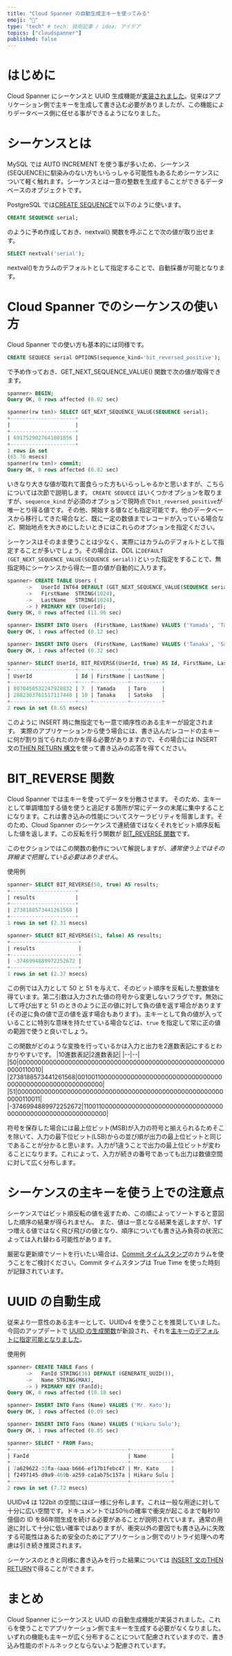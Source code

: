 ```yaml
---
title: "Cloud Spanner の自動生成主キーを使ってみる"
emoji: "🔑"
type: "tech" # tech: 技術記事 / idea: アイデア
topics: ["cloudspanner"]
published: false
---
```

# はじめに
Cloud Spanner にシーケンスと UUID 生成機能が[実装されました](https://cloud.google.com/spanner/docs/release-notes?hl=ja#August_23_2023)。従来はアプリケーション側で主キーを生成して書き込む必要がありましたが、この機能によりデータベース側に任せる事ができるようになりました。

# シーケンスとは
MySQL では AUTO INCREMENT を使う事が多いため、シーケンス(SEQUENCE)に馴染みのない方もいらっしゃる可能性もあるためシーケンスについて軽く触れます。シーケンスとは一意の整数を生成することができるデータベースのオブジェクトです。

PostgreSQL では[CREATE SEQUENCE](https://www.postgresql.jp/document/15/html/sql-createsequence.html)で以下のように使います。
```sql
CREATE SEQUENCE serial;
```
のように予め作成しておき、nextval() 関数を呼ぶことで次の値が取り出せます。
```sql
SELECT nextval('serial');
```
nextval()をカラムのデフォルトとして指定することで、自動採番が可能となります。
# Cloud Spanner でのシーケンスの使い方
Cloud Spanner での使い方も基本的には同様です。

```sql
CREATE SEQUECE serial OPTIONS(sequence_kind='bit_reversed_positive');
```
で予め作っておき、GET_NEXT_SEQUENCE_VALUE() 関数で次の値が取得できます。
```sql
spanner> BEGIN;
Query OK, 0 rows affected (0.02 sec)

spanner(rw txn)> SELECT GET_NEXT_SEQUENCE_VALUE(SEQUENCE serial);
+---------------------+
|                     |
+---------------------+
| 6917529027641081856 |
+---------------------+
1 rows in set 
(65.76 msecs)
spanner(rw txn)> commit;
Query OK, 0 rows affected (0.02 sec)
```

いきなり大きな値が取れて面食らった方もいらっしゃるかと思いますが、こちらについては次節で説明します。
`CREATE SEQUECE` はいくつかオプションを取りますが、`sequence_kind` が必須のオプションで現時点で`bit_reversed_positive`が唯一とり得る値です。その他、開始する値なども指定可能です。他のデータベースから移行してきた場合など、既に一定の数値までレコードが入っている場合など、開始地点を大きめにしたいときにはこれらのオプションを指定ください。

シーケンスはそのまま使うことは少なく、実際にはカラムのデフォルトとして指定することが多いでしょう。その場合は、DDL に`DEFAULT (GET_NEXT_SEQUENCE_VALUE(SEQUENCE serial))`といった指定をすることで、無指定時にシーケンスから得た一意の値が自動的に入ります。
```sql
spanner> CREATE TABLE Users (
      ->   UserId INT64 DEFAULT (GET_NEXT_SEQUENCE_VALUE(SEQUENCE serial)),
      ->   FirstName  STRING(1024),
      ->   LastName   STRING(1024),
      -> ) PRIMARY KEY (UserId);
Query OK, 0 rows affected (11.96 sec)

spanner> INSERT INTO Users  (FirstName, LastName) VALUES ('Yamada', 'Taro');
Query OK, 1 rows affected (0.12 sec)

spanner> INSERT INTO Users  (FirstName, LastName) VALUES ('Tanaka', 'Satoko');
Query OK, 1 rows affected (0.32 sec)

spanner> SELECT UserId, BIT_REVERSE(UserId, true) AS Id, FirstName, LastName FROM Users ORDER BY Id;
+---------------------+----+-----------+----------+
| UserId              | Id | FirstName | LastName |
+---------------------+----+-----------+----------+
| 8070450532247928832 | 7  | Yamada    | Taro     |
| 2882303761517117440 | 10 | Tanaka    | Satoko   |
+---------------------+----+-----------+----------+
2 rows in set (8.65 msecs)
```
このように INSERT 時に無指定でも一意で順序性のある主キーが設定されます。
実際のアプリケーションから使う場合には、書き込んだレコードの主キーに何が割り当てられたのかを得る必要がありますので、その場合には INSERT 文の[THEN RETURN 構文](https://cloud.google.com/spanner/docs/reference/standard-sql/dml-syntax#insert_with_then_return)を使って書き込みの応答を得てください。

# BIT_REVERSE 関数
Cloud Spanner では主キーを使ってデータを分散させます。
そのため、主キーとして単調増加する値を使うと追記する箇所が常にデータの末尾に集中することになります。これは書き込みの性能についてスケーラビリティを阻害します。そのため、Cloud Spanner のシーケンスで連続値ではなくそれをビット順序反転した値を返します。この反転を行う関数が [BIT_REVERSE 関数](https://cloud.google.com/spanner/docs/reference/standard-sql/bit_functions#bit_reverse)です。

このセクションではこの関数の動作について解説しますが、*通常使う上ではその詳細まで把握している必要はありません*。

使用例
```sql
spanner> SELECT BIT_REVERSE(50, true) AS results;
+---------------------+
| results             |
+---------------------+
| 2738188573441261568 |
+---------------------+
1 rows in set (2.31 msecs)

spanner> SELECT BIT_REVERSE(51, false) AS results;
+----------------------+
| results              |
+----------------------+
| -3746994889972252672 |
+----------------------+
1 rows in set (2.37 msecs)
```
この例では入力として 50 と 51 を与えて、そのビット順序を反転した整数値を得ています。第二引数は入力された値の符号から変更しないフラグです。無効にして呼び出すと 51 のときのように正の値に対して負の値を返す場合があります(その逆に負の値で正の値を返す場合もあります)。主キーとして負の値が入っていることに特別な意味を持たせている場合などは、`true` を指定して常に正の値の範囲で使うと良いでしょう。

この関数がどのような変換を行っているかは入力と出力を2進数表記にするとわかりやすいです。
|10進数表記|2進数表記|
|--|--|
|50|0000000000000000000000000000000000000000000000000000000000110010|
|2738188573441261568|0010011000000000000000000000000000000000000000000000000000000000|
|51|0000000000000000000000000000000000000000000000000000000000110011|
|-3746994889972252672|1100110000000000000000000000000000000000000000000000000000000000|

符号を保存した場合には最上位ビット(MSB)が入力の符号と揃えられるためそこを除いて、入力の最下位ビット(LSB)からの並び順が出力の最上位ビットと同じであることが分かると思います。入力が1違うことで出力の最上位ビットが変わることになります。これによって、入力が続きの番号であっても出力は数値空間に対して広く分布します。

# シーケンスの主キーを使う上での注意点
シーケンスではビット順反転の値を返すため、この順によってソートすると意図した順序の結果が得られません。
また、値は一意となる結果を返しますが、1ずつ増える値ではなく飛び飛びの値となり、順序についても書き込み負荷の状況によっては入れ替わる可能性があります。

厳密な更新順でソートを行いたい場合は、[Commit タイムスタンプ](https://cloud.google.com/spanner/docs/commit-timestamp?hl=ja)のカラムを使うことをご検討ください。Commit タイムスタンプは True Time を使った時刻が記録されています。

# UUID の自動生成
従来より一意性のある主キーとして、UUIDv4 を使うことを推奨していました。今回のアップデートで [UUID の生成関数](https://cloud.google.com/spanner/docs/reference/standard-sql/functions-and-operators#generate_uuid)が新設され、それを[主キーのデフォルトに指定可能となりました](https://cloud.google.com/spanner/docs/primary-key-default-value#universally_unique_identifier_uuid)。

使用例
```sql
spanner> CREATE TABLE Fans (
      ->   FanId STRING(36) DEFAULT (GENERATE_UUID()),
      ->   Name STRING(MAX),
      -> ) PRIMARY KEY (FanId);     
Query OK, 0 rows affected (10.10 sec)

spanner> INSERT INTO Fans (Name) VALUES ('Mr. Kato');
Query OK, 1 rows affected (0.09 sec)

spanner> INSERT INTO Fans (Name) VALUES ('Hikaru Sulu');
Query OK, 1 rows affected (0.05 sec)

spanner> SELECT * FROM Fans;
+--------------------------------------+-------------+
| FanId                                | Name        |
+--------------------------------------+-------------+
| 7a629622-33fa-4aaa-b666-ef17b1febc47 | Mr. Kato    |
| f2497145-d9a9-469b-a259-ca1ab75c157a | Hikaru Sulu |
+--------------------------------------+-------------+
2 rows in set (7.72 msecs)
```

UUIDv4 は 122bit の空間にほぼ一様に分布します。これは一般な用途に対して十分に広い空間です。ドキュメントでは50％の確率で衝突が起こるまで毎秒10億個の ID を86年間生成を続ける必要があることが説明されています。通常の用途に対して十分に低い確率ではありますが、衝突以外の要因でも書き込みに失敗する可能性はあるため安全のためにアプリケーション側でのリトライ処理への考慮は引き続き推奨されます。

シーケンスのときと同様に書き込みを行った結果については [INSERT 文のTHEN RETURN](https://cloud.google.com/spanner/docs/primary-key-default-value#:~:text=INSERT%20with%20THEN%20RETURN)で得ることができます。

# まとめ
Cloud Spanner にシーケンスと UUID の自動生成機能が実装されました。これらを使うことでアプリケーション側で主キーを生成する必要がなくなりました。
いずれの機能も主キーが広く分布することについて配慮されていますので、書き込み性能のボトルネックとならないよう配慮されています。
